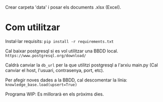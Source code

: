Crear carpeta 'data' i posar els documents .xlsx (Excel).


# Com utilitzar

Instal·lar requisits:
`pip install -r requirements.txt`

Cal baixar postgresql si es vol utilitzar una BBDD local.
`https://www.postgresql.org/download/`

Caldrà canviar la `db_url` per la que utilitzi postgresql a l'arxiu main.py (Cal canviar el host, l'usuari, contrasenya, port, etc).

Per afegir noves dades a la BBDD, cal descomentar la línia: `knowledge_base.load(upsert=True)`

Programa WIP: Es millorarà en els pròxims dies.


